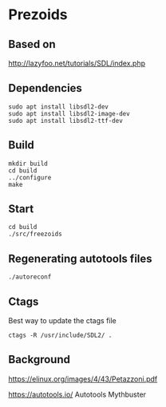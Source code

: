 # Prezoids


## Based on

<http://lazyfoo.net/tutorials/SDL/index.php>

## Dependencies

    sudo apt install libsdl2-dev
    sudo apt install libsdl2-image-dev
    sudo apt install libsdl2-ttf-dev

## Build

    mkdir build
    cd build
    ../configure
    make

## Start
    cd build
    ./src/freezoids

## Regenerating autotools files

    ./autoreconf

## Ctags

Best way to update the ctags file

    ctags -R /usr/include/SDL2/ .

## Background

<https://elinux.org/images/4/43/Petazzoni.pdf>

<https://autotools.io/>   Autotools Mythbuster
